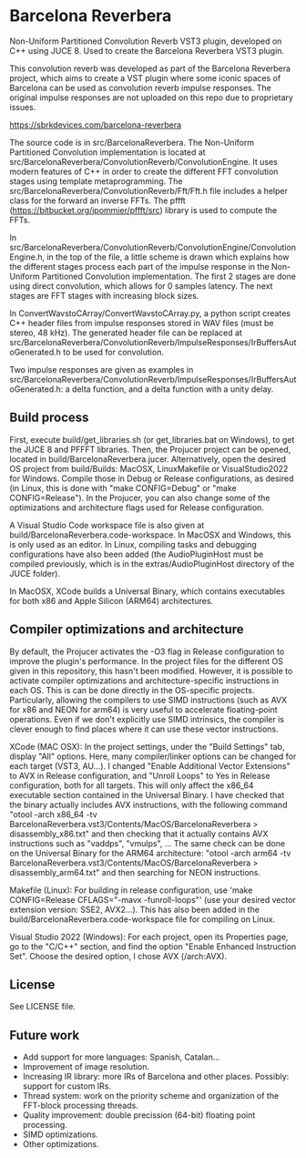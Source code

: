 # Barcelona Reverbera

Non-Uniform Partitioned Convolution Reverb VST3 plugin, developed on C++ using JUCE 8. Used to create the Barcelona Reverbera VST3 plugin.

This convolution reverb was developed as part of the Barcelona Reverbera project, which aims to create a VST plugin where some iconic spaces of Barcelona can be used as convolution reverb impulse responses. The original impulse responses are not uploaded on this repo due to proprietary issues.

https://sbrkdevices.com/barcelona-reverbera

The source code is in src/BarcelonaReverbera. The Non-Uniform Partitioned Convolution implementation is located at src/BarcelonaReverbera/ConvolutionReverb/ConvolutionEngine. It uses modern features of C++ in order to create the different FFT convolution stages using template metaprogramming. The src/BarcelonaReverbera/ConvolutionReverb/Fft/Fft.h file includes a helper class for the forward an inverse FFTs. The pffft (https://bitbucket.org/jpommier/pffft/src) library is used to compute the FFTs.

In src/BarcelonaReverbera/ConvolutionReverb/ConvolutionEngine/ConvolutionEngine.h, in the top of the file, a little scheme is drawn which explains how the different stages process each part of the impulse response in the Non-Uniform Partitioned Convolution implementation. The first 2 stages are done using direct convolution, which allows for 0 samples latency. The next stages are FFT stages with increasing block sizes.

In ConvertWavstoCArray/ConvertWavstoCArray.py, a python script creates C++ header files from impulse responses stored in WAV files (must be stereo, 48 kHz). The generated header file can be replaced at src/BarcelonaReverbera/ConvolutionReverb/ImpulseResponses/IrBuffersAutoGenerated.h to be used for convolution.

Two impulse responses are given as examples in src/BarcelonaReverbera/ConvolutionReverb/ImpulseResponses/IrBuffersAutoGenerated.h: a delta function, and a delta function with a unity delay.

## Build process

First, execute build/get_libraries.sh (or get_libraries.bat on Windows), to get the JUCE 8 and PFFFT libraries. Then, the Projucer project can be opened, located in build/BarcelonaReverbera.jucer. Alternatively, open the desired OS project from build/Builds: MacOSX, LinuxMakefile or VisualStudio2022 for Windows. Compile those in Debug or Release configurations, as desired (in Linux, this is done with "make CONFIG=Debug" or "make CONFIG=Release"). In the Projucer, you can also change some of the optimizations and architecture flags used for Release configuration.

A Visual Studio Code workspace file is also given at build/BarcelonaReverbera.code-workspace. In MacOSX and Windows, this is only used as an editor. In Linux, compiling tasks and debugging configurations have also been added (the AudioPluginHost must be compiled previously, which is in the extras/AudioPluginHost directory of the JUCE folder).

In MacOSX, XCode builds a Universal Binary, which contains executables for both x86 and Apple Silicon (ARM64) architectures.

## Compiler optimizations and architecture

By default, the Projucer activates the -O3 flag in Release configuration to improve the plugin's performance. In the project files for the different OS given in this repository, this hasn't been modified. However, it is possible to activate compiler optimizations and architecture-specific instructions in each OS. This is can be done directly in the OS-specific projects. Particularly, allowing the compilers to use SIMD instructions (such as AVX for x86 and NEON for arm64) is very useful to accelerate floating-point operations. Even if we don't explicitly use SIMD intrinsics, the compiler is clever enough to find places where it can use these vector instructions.

XCode (MAC OSX): In the project settings, under the "Build Settings" tab, display "All" options. Here, many compiler/linker options can be changed for each target (VST3, AU...). I changed "Enable Additional Vector Extensions" to AVX in Release configuration, and "Unroll Loops" to Yes in Release configuration, both for all targets. This will only affect the x86_64 executable section contained in the Universal Binary. I have checked that the binary actually includes AVX instructions, with the following command "otool -arch x86_64 -tv BarcelonaReverbera.vst3/Contents/MacOS/BarcelonaReverbera > disassembly_x86.txt" and then checking that it actually contains AVX instructions such as "vaddps", "vmulps", ... The same check can be done on the Universal Binary for the ARM64 architecture: "otool -arch arm64 -tv BarcelonaReverbera.vst3/Contents/MacOS/BarcelonaReverbera > disassembly_arm64.txt" and then searching for NEON instructions.

Makefile (Linux): For building in release configuration, use 'make CONFIG=Release CFLAGS="-mavx -funroll-loops"' (use your desired vector extension version: SSE2, AVX2...). This has also been added in the build/BarcelonaReverbera.code-workspace file for compiling on Linux.

Visual Studio 2022 (Windows): For each project, open its Properties page, go to the "C/C++" section, and find the option "Enable Enhanced Instruction Set". Choose the desired option, I chose AVX (/arch:AVX).

## License

See LICENSE file.

## Future work

 - Add support for more languages: Spanish, Catalan...
 - Improvement of image resolution.
 - Increasing IR library: more IRs of Barcelona and other places. Possibly: support for custom IRs.
 - Thread system: work on the priority scheme and organization of the FFT-block processing threads.
 - Quality improvement: double precission (64-bit) floating point processing.
 - SIMD optimizations.
 - Other optimizations.